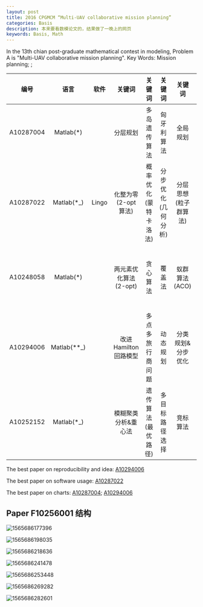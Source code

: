 ```yaml
---
layout: post
title: 2016 CPGMCM “Multi-UAV collaborative mission planning”
categories: Basis
description: 本来要看数模论文的，结果做了一晚上的网页
keywords: Basis, Math
---
```


In the 13th chian post-graduate mathematical contest in modeling, Problem A is "Multi-UAV collaborative mission planning".   Key Words: Mission planning; ; 

| 编号 | 语言 | 软件 | 关键词 | 关键词 | 关键词 | 关键词| 关键词 |
| :----: | :----: | :----: | :----: | :----: | :----: | :----: | :----: |
| A10287004 | Matlab(*) |       |        分层规划        |     多岛遗传算法     |     匈牙利算法     |       全局规划       |   算法复杂度   |
| A10287022 | Matlab(*_)  | Lingo |  化整为零(2-opt算法)   | 概率优化(蒙特卡洛法) | 分步优化(几何分析) | 分层思想(粒子群算法) |                |
| A10248058 |  Matlab(*)  |       | 两元素优化算法(2-opt)  |       贪心算法       |       覆盖法       |    蚁群算法(ACO)     | 最近邻贪心算法 |
| A10294006 | Matlab(**_) |       | 改进 Hamilton 回路模型 |   多点多旅行商问题   |      动态规划      |  分类规划&分步优化   |   改良圈算法   |
| A10252152 | Matlab(*_)  |       |  模糊聚类分析&重心法   |  遗传算法(最优路径)  |   多目标路径选择   |       竞标算法       |目标分配|

The best paper on reproducibility and idea: [A10294006]()

The best paper on software usage: [A10287022]()

The best paper on charts: [A10287004](); [A10294006]()

## Paper F10256001 结构

![1565686177396](/typora-user-images/1565686177396.png)

![1565686198035](/typora-user-images/1565686198035.png)

![1565686218636](/typora-user-images/1565686218636.png)

![1565686241478](/typora-user-images/1565686241478.png)

![1565686253448](/typora-user-images/1565686253448.png)

![1565686269282](/typora-user-images/1565686269282.png)

![1565686282601](/typora-user-images/1565686282601.png)

